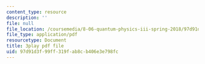 ```yaml
---
content_type: resource
description: ''
file: null
file_location: /coursemedia/8-06-quantum-physics-iii-spring-2018/97d91d3f99ff319fab8cb406e3e798fc_5s6rUYpVYjg.pdf
file_type: application/pdf
resourcetype: Document
title: 3play pdf file
uid: 97d91d3f-99ff-319f-ab8c-b406e3e798fc
---
```

